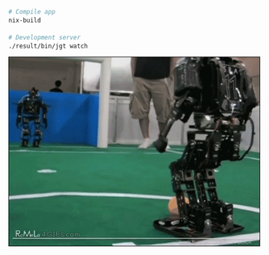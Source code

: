 ```bash
# Compile app
nix-build

# Development server
./result/bin/jgt watch
```

![Computers in a nutshell](/static/img/robotfail.gif)
